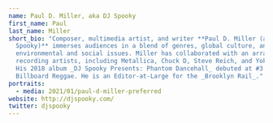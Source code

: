 ```yaml
---
name: Paul D. Miller, aka DJ Spooky
first_name: Paul
last_name: Miller
short_bio: "Composer, multimedia artist, and writer **Paul D. Miller (aka DJ
  Spooky)** immerses audiences in a blend of genres, global culture, and
  environmental and social issues. Miller has collaborated with an array of
  recording artists, including Metallica, Chuck D, Steve Reich, and Yoko Ono.
  His 2018 album _DJ Spooky Presents: Phantom Dancehall_ debuted at #3 on
  Billboard Reggae. He is an Editor-at-Large for the _Brooklyn Rail_."
portraits:
  - media: 2021/01/paul-d-miller-preferred
website: http://djspooky.com/
twitter: djspooky
---
```

